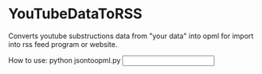# YouTubeDataToRSS
Converts youtube substructions data from "your data" into opml for import into rss feed program or website.

How to use: 
python jsontoopml.py <input json file> <output opml file>
